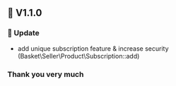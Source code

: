## 🔖 V1.1.0
### 🌴 Update
- add unique subscription feature & increase security (Basket\Seller\Product\Subscription::add)


### Thank you very much
